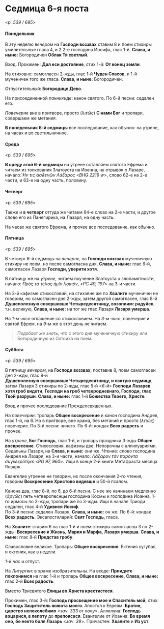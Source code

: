 
# Седмица 6-я поста

<*p. 539 / 695*>

#### Понедельник

В эту неделю *вечером* на **Господи воззвах** ставим 8 и поем стихиры умилительные гласа 4, 
и 2 2-е господина Иосифа, глас 1-й. **Слава, и ныне:** Богородичен **Облак Тя светлый**. 

Вход. Прокимен: **Дал еси достояние**, стих 1-й: **От конец земли**. 

На стиховне: самогласен 2-жды, глас 1-й **Чуден Спасов**, и 1-й мученичен того же гласа. 
**Слава, и ныне:** Богородичен. 

Отпустительный: **Богородице Дево**. 

На присоединенной *паннихиде*: канон святого. 
По 6-й песни: седален его.  

*Повечерие* вне в притворе, просто (*λιτῶς*) **С нами Бог** и тропари, совершаем же метания.   

**В понедельник 6-й седмицы** все последование, как обычно: на утрене, на часах и во светильничное. 

#### Среда

<*p. 539 / 695*>

**В среду этой 6-й седмицы** на утрене оставляем святого Ефрема и читаем из толкования Златоуста на Иоанна, 
на отрывок о Лазаре, начало: *̓͂Ην τις ἀσϑενῶν Λάζαρος* <*BHG 2219 w*>, слово 62-е на 2-е части, 
и 63-е на одну часть, половину. 

#### Четверг

<*p. 539 / 695*>

Также и **в четверг** оттуда же читаем 64-е слово на 2-е части, и другое слово его из Панегирика, 
на Лазаря, на одну часть. 

На часах же святого Ефрема, и прочее все последование, как обычно.  

#### Пятница

<*p. 539 / 695*>

В четверг 6-й седмицы на *вечерне*, на **Господи воззвах** мученичную стихиру не поем, но после 
самогласна дня, **Слава, и ныне:** глас 6-й, самогласен Лазаря **Господи, уверити хотя**. 

В пятницу же на *утрене*, читаем поучение Златоуста о злопамятности, начало: *Πρὸς τὸ τέλος ἡμῖν λοιπόν*, 
<*PG 49, 197*> на 3-и части.  

На 3-й кафизме стихословий, на стиховне же по **Хвалите** мученичен не говорим, но самогласен дня 2-жды, 
затем другой самогласен, глас 8-й **Душеполезную совершивше Четыредесятницу, возопиим: радуйся**, 
т.н. великую, **Слава, и ныне:** на тот же глас Лазаря **Лазаря умерша**.

На *1-м часе* оглашение со стихословием. На *3-м часе*, повечерие и святой Ефрем, на *9-м* же 
в этот день не читаем.   

> *Подобает же знать*, что с этого дня мученичную стихиру или Богородичную из Октоиха на поем.  

#### Суббота

<*p. 539 / 695*>

В пятницу *вечером*, на **Господи воззвах**, поставив 8, поем самогласен дня 2-жды, глас 8-й  
**Душеполезную совершивше Четыредесятницу, и святую седмицу**, затем Лазаря 3 стихиры по 2-жды, 
глас 5-й <*6-й*> **Господи Лазарев хотя гроб видети**, **Господи на гроб четверодневнаго**, 
**Господи, глас Твой разруши**. **Слава, и ныне:** глас 1-й **Божества Твоего, Христе**. 

Вход и прочее последование Преждеосвященных. 

На *повечерии*: тропарь **Общее воскресение** и канон господина Андрея, глас 1-й, на 6. 
Но в притворе, вне храма, без метаний и просто (*λιτῶς*) повечерие. 
По 3-й песни: ничего. По 6-й: кондак **Всех радость** и прочее. 

На *утрене*, **Бог Господь**, глас 1-й, и тропарь праздника 3-жды **Общее воскресение**. 
Стихословия, кафизмы две. Непорочны с аллилуариями. Седальны Лазаря, на **Слава, и ныне:** они же. 
Чтение: слово господина Андрея на Лазаря, на 3-и части, начало: *Λάζαρον τὸν παρόντα συγκεκρότηκε* <*PG 97, 960*>. 
Ищи в конце 2-й книги Метафраста месяца Января. 

Евангелие утренее не говорим, но после окончания 2-го чтения, говорим **Воскресение Христово видевше** 
и 50-й псалом.   

Канона два, глас 8-й, по 6, до 6-й песни. С нее же начинаем медленно (*ἀργῶς*) петь четверопеснцы 
господина Космы и господина Иоанна, 1-го ирмосы по 2-жды, тропари же по 3-жды. 
Ищи в начале Триоди седален, глас 4-й **Удивися Иосиф**.  
По 3-й песни: седален Лазаря, **Слава, и ныне:** он же. 
По 6-й: кондак **Всех радость**. 
Эксапостиларий: **Свят Господь**, гласа. 

На **Хвалите**: ставим 6 на глас 1-й и поем стихиры самогласны 3 по 2-жды: **Воскресение и Жизнь**, 
**Мария и Марфа**, **Лазаря умерша**. **Слава, и ныне:** глас 8-й **Представ гробу**.  

Славословие великое. Тропарь: **Общее воскресение**. Ектения сугубая, и ектения, как в недели. 

*1-й час* и отпуст. 

На *Литургии*: в храме изобразительны. На входе: **Приидите поклонимся** на глас 1-й 
и тропарь **Общее воскресение**, **Слава, и ныне:** глас 2-й **Всех радость**. 

Вместо Трисвятого **Елицы во Христа крестистеся**. 

Прокимен, глас 3-й: **Господь просвещение мое и Спаситель мой**, стих: **Господь Защититель живота моего**. 
Апостол к Евреям: **Братие, царство непоколебимо** <*зач. 333 от полу*>.
Аллилуиа: **Господь воцарися, в лепоту** до **препоясася**. 
Евангелие от Иоанна: **Во время оно, бе некто боля Лазарь** <*зач. 39*>. 
Причастен: **Хвалите** и **Из уст**.   
